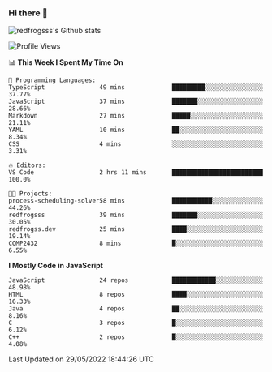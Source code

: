 ### Hi there 👋

<img src="https://github-readme-stats.vercel.app/api?username=redfrogsss&show_icons=true" alt="redfrogsss's Github stats"></img>

<!--START_SECTION:waka-->
![Profile Views](http://img.shields.io/badge/Profile%20Views-1-blue)

📊 **This Week I Spent My Time On** 

```text
💬 Programming Languages: 
TypeScript               49 mins             █████████░░░░░░░░░░░░░░░░   37.77% 
JavaScript               37 mins             ███████░░░░░░░░░░░░░░░░░░   28.66% 
Markdown                 27 mins             █████░░░░░░░░░░░░░░░░░░░░   21.11% 
YAML                     10 mins             ██░░░░░░░░░░░░░░░░░░░░░░░   8.34% 
CSS                      4 mins              ░░░░░░░░░░░░░░░░░░░░░░░░░   3.31%

🔥 Editors: 
VS Code                  2 hrs 11 mins       █████████████████████████   100.0%

🐱‍💻 Projects: 
process-scheduling-solver58 mins             ███████████░░░░░░░░░░░░░░   44.26% 
redfrogsss               39 mins             ███████░░░░░░░░░░░░░░░░░░   30.05% 
redfrogss.dev            25 mins             ████░░░░░░░░░░░░░░░░░░░░░   19.14% 
COMP2432                 8 mins              █░░░░░░░░░░░░░░░░░░░░░░░░   6.55%

```

**I Mostly Code in JavaScript** 

```text
JavaScript               24 repos            ████████████░░░░░░░░░░░░░   48.98% 
HTML                     8 repos             ████░░░░░░░░░░░░░░░░░░░░░   16.33% 
Java                     4 repos             ██░░░░░░░░░░░░░░░░░░░░░░░   8.16% 
C                        3 repos             █░░░░░░░░░░░░░░░░░░░░░░░░   6.12% 
C++                      2 repos             █░░░░░░░░░░░░░░░░░░░░░░░░   4.08%

```



 Last Updated on 29/05/2022 18:44:26 UTC
<!--END_SECTION:waka-->